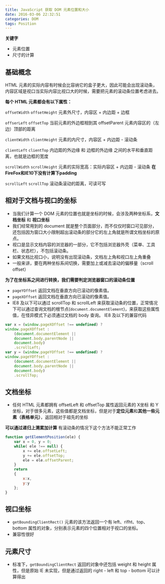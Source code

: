 ```yaml
---
title: JavaScript 获取 DOM 元素位置和大小
date: 2016-03-06 22:32:51
categories: DOM
tags: Position
---
```

**关键字**

- 元素位置
- 尺寸的计算

## 基础概念
HTML 元素的实际内容有时候会比容纳它的盒子更大，因此可能会出现滚动条，内容区域是视口当实际内容比视口大的时候，需要把元素的滚动条位置考虑进去。

**每个 HTML 元素都会有以下属性：**

`offsetWidth` `offsetHeight` 
元素外尺寸，内容区 + 内边距 + 边框

`offserLeft` `offsetTop`
当前元素的外边框相到其 offsetParent 元素内容区的（左边）顶部的距离

`clientWidth` `clientHeight` 
元素的内尺寸，内容区 + 内边距 - 滚动条

`clientLeft` `clientTop`
内边距的外边缘 和 边框的外边缘 之间的水平和垂直距离，也就是边框的宽度

`scrollWidth` `scrollHeight` 
元素的实际宽高：实际内容区 + 内边距 - 滚动条
**在FireFox和IE10下没有计算下padding**

`scrollLeft` `scrollTop`
滚动条滚动的距离，可读可写

<!--more-->

## 相对于文档与视口的坐标
- 当我们计算一个 DOM 元素的位置也就是坐标的时候，会涉及两种坐标系，**文档坐标** 和 **视口坐标**
- 我们经常用到的 document 就是整个页面部分，而不仅仅时窗口可见部分，还包括因为窗口大小限制超出滚动条的部分它的左上角就是所谓文档坐标的原点。
- 视口是显示文档内容的浏览器的一部分，它不包括浏览器外壳（菜单、工具栏、状态栏），不包括滚动条。
- 如果文档比视口小，说明没有出现滚动条，文档左上角和视口左上角重叠
- 一般来讲，要在两种坐标系间切换，需要加上或减去滚动的偏移量（scroll offset）

 **为了在坐标系之间进行转换，我们需要判定浏览器窗口的滚动条位置**

- `pageYOffset` 返回文档在垂直方向已滚动的像素值。
- `pageXOffset` 返回文档在垂直方向已滚动的像素值。
- IE8 及以下可以通过 scrollTop 和 scrollLeft 来获取滚动条的位置，正常情况下可以通过查询文档的根节点(`document.documentElement`)，来获取这些属性值，在怪异模式下必须通过文档的 body 查询。
IE8 及以下的兼容代码
```javascript
var x = (window.pageXOffset !== undefined) ? 
window.pageXOffset : 
    (document.documentElement || 
    document.body.parentNode || 
    document.body)
    .scrollLeft;
var y = (window.pageYOffset !== undefined) ? 
window.pageYOffset : 
    (document.documentElement || 
    document.body.parentNode || 
    document.body)
    .scrollTop;
```

## 文档坐标
- 任何 HTML 元素都拥有 offsetLeft 和 offsetTop 属性返回元素的 X坐标 和 Y 坐标，对于很多元素，这些值都是文档坐标，但是对于**定位元素**和**其他一些元素（表格单元）**，返回相对于祖先的坐标

**可以通过递归上溯累加计算**
有滚动条的情况下这个方法不能正常工作

```javascript
function getElementPosition(ele) {
    var x = 0, y = 0;
    while( ele !== null) {
        x += ele.offsetLeft;
        y += ele.offsetTop;
        ele = ele.offsetParent;
    }
    return 
    {
        x:x,
        y:y
    };
}
```
## 视口坐标
- `getBoundingClientRect()` 元素的该方法返回一个有 left、rifht、top、bottom 属性的对象，分别表示元素的四个位置相对于视口的坐标。
- 兼容性很好

## 元素尺寸
- 标准下，`getBoundingClientRect` 返回的对象中还包括 weight 和 height 属性，但是原始 IE 未实现，但是通过返回的 right - left 和 top - bottom 可以计算得出
